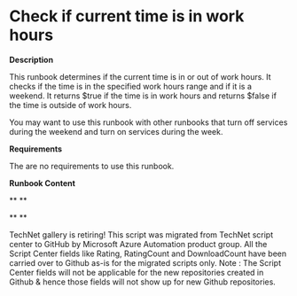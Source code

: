 ﻿Check if current time is in work hours
======================================

            

**Description**


This runbook determines if the current time is in or out of work hours. It checks if the time is in the specified work hours range and if it is a weekend. It returns $true if the time is in work hours and returns $false if the time is outside of work hours. 


You may want to use this runbook with other runbooks that turn off services during the weekend and turn on services during the week.  


**Requirements**


The are no requirements to use this runbook.  


**Runbook Content**


** **

** **




        
    
TechNet gallery is retiring! This script was migrated from TechNet script center to GitHub by Microsoft Azure Automation product group. All the Script Center fields like Rating, RatingCount and DownloadCount have been carried over to Github as-is for the migrated scripts only. Note : The Script Center fields will not be applicable for the new repositories created in Github & hence those fields will not show up for new Github repositories.
